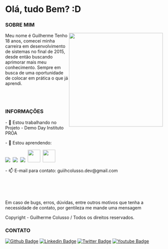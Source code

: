 # Olá, tudo Bem? :D

### SOBRE MIM

<img align="right" src="https://github.com/Gelzieny/gelzieny/blob/main/imagens/user.png?raw=true" width="300"/>

<p>Meu nome é Guilherme Tenho 18 anos, comecei minha carreira em desenvolvimento de sistemas no final de 2015, desde então buscando aprimorar mais meu conhecimento. Sempre em busca de uma oportunidade de colocar em prática o que já aprendi.</p>

<br><br>

### INFORMAÇÕES


<p>- 🔭 Estou trabalhando no Projeto -  Demo Day Instituto PROA</p>

<p>- 🌱 Estou aprendendo:</p> <p align="left">
  <!-- HTML Icon -->
  <img src="https://github.com/Gelzieny/gelzieny/blob/main/imagens/html.png?raw=true">&nbsp;
  <!-- CSS Icon -->
  <img src="https://github.com/Gelzieny/gelzieny/blob/main/imagens/css.png?raw=true">&nbsp;
  <!-- JS Icon -->
  <img src="https://github.com/Gelzieny/gelzieny/blob/main/imagens/js.png?raw=true">&nbsp;
  <!-- Java Icon -->
  <img height='40' src="https://github.com/Gelzieny/gelzieny/blob/main/imagens/python.png?raw=true">&nbsp;
  <!-- Python Icon -->
  <img height='40' src="https://github.com/Gelzieny/gelzieny/blob/main/imagens/python.png?raw=true">&nbsp;
  
</p>

<p>- 📫 E-mail para contato: guiihcolusso.dev@gmail.com</p>

<br><br><br>

Em caso de bugs, erros, dúvidas, entre outros motivos que tenha a necessidade de contato, por gentileza me mande uma mensagem 

Copyright - Guilherme Colusso / Todos os direitos reservados.



### CONTATO

[![Github Badge](https://img.shields.io/badge/-Github-000?style=flat-square&logo=Github&logoColor=white&link=https://github.com/guiihcolusso)](https://github.com/guiihcolusso)
[![Linkedin Badge](https://img.shields.io/badge/-LinkedIn-blue?style=flat-square&logo=Linkedin&logoColor=white&link=https://www.linkedin.com/in/guiihpcolusso/)](https://www.linkedin.com/in/guiihpcolusso/)
[![Twitter Badge](https://img.shields.io/badge/-Twitter-1ca0f1?style=flat-square&labelColor=1ca0f1&logo=twitter&logoColor=white&link=https://twitter.com/guiihcolusso)](https://twitter.com/guiihcolusso)
[![Youtube Badge](https://img.shields.io/badge/-YouTube-ff0000?style=flat-square&labelColor=ff0000&logo=youtube&logoColor=white&link=https://www.youtube.com/c/MasTeer404)](https://www.youtube.com/c/MasTeer404)
